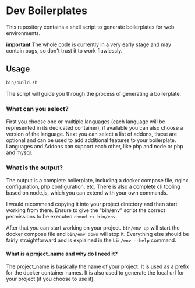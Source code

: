 # Dev Boilerplates

This repository contains a shell script to generate boilerplates for web environments.

**important** The whole code is currently in a very early stage and may contain bugs, so don't trust it to work
flawlessly.

## Usage

```bash
bin/build.sh
```

The script will guide you through the process of generating a boilerplate.

### What can you select?

First you choose one or multiple languages (each language will be represented in its dedicated container),
if available you can also choose a version of the language.
Next you can select a list of addons, these are optional and can be used to add additional features to your boilerplate.
Languages and Addons can support each other, like php and node or php and mysql.

### What is the output?

The output is a complete boilerplate, including a docker compose file, nginx configuration, php configuration, etc.
There is also a complete cli tooling based on node.js, which you can extend with your own
commands.

I would recommend copying it into your project directory and then start working from there.
Ensure to give the "bin/env" script the correct permissions to be executed `chmod +x bin/env`.

After that you can start working on your project. `bin/env up` will start the docker compose file and `bin/env down`
will stop it.
Everything else should be fairly straightforward and is explained in the `bin/env --help` command.

#### What is a project_name and why do I need it?

The project_name is basically the name of your project. It is used as a prefix for the docker container names.
It is also used to generate the local url for your project (if you choose to use it).
